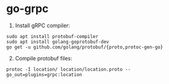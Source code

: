 # go-grpc

1. Install gRPC compiler:
```
sudo apt install protobuf-compiler
sudo apt install golang-goprotobuf-dev
go get -u github.com/golang/protobuf/{proto,protoc-gen-go}
```

2. Compile protobuf files:
```
protoc -I location/ location/location.proto --go_out=plugins=grpc:location
```
